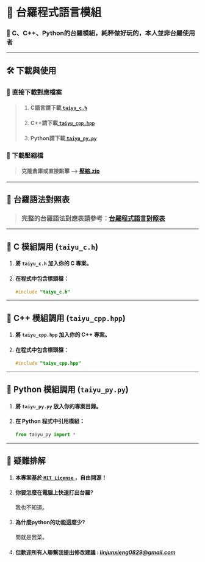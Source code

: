 # 📜 台羅程式語言模組
### 🚀 C、C++、Python的台羅模組，純粹做好玩的，本人並非台羅使用者

---

## 🛠️ **下載與使用**
### **🔹 直接下載對應檔案**
> 1. #### C語言請下載[ `taiyu_c.h` ](https://github.com/Alan20050829/taiyu-programming-language/blob/main/taiyu_c.h)
> 2. #### C++請下載[ `taiyu_cpp.hpp` ](https://github.com/Alan20050829/taiyu-programming-language/blob/main/taiyu_cpp.hpp)
> 3. #### Python請下載[ `taiyu_py.py` ](https://github.com/Alan20050829/taiyu-programming-language/blob/main/taiyu_py.py)
### **🔹 下載壓縮檔**
> #### 克隆倉庫或直接點擊 --> [壓縮.zip](https://github.com/Alan20050829/taiyu-programming-language/archive/refs/heads/main.zip)

---
## 🔗 **台羅語法對照表**

> ### 完整的台羅語法對應表請參考：[台羅程式語言對照表](taiyu_language_mapping.md)


---

## 🔹 **C 模組調用 (`taiyu_c.h`)**
1. #### **將 `taiyu_c.h` 加入你的 C 專案**。
2. #### **在程式中包含標頭檔**：
   ```c
   #include "taiyu_c.h"
   ```

---

## 🔹 **C++ 模組調用 (`taiyu_cpp.hpp`)**
1. #### **將 `taiyu_cpp.hpp` 加入你的 C++ 專案**。
2. #### **在程式中包含標頭檔**：
   ```cpp
   #include "taiyu_cpp.hpp"
   ```

---

## 🔹 **Python 模組調用 (`taiyu_py.py`)**
1. #### **將 `taiyu_py.py` 放入你的專案目錄**。
2. #### **在 Python 程式中引用模組**：
   ```python
   from taiyu_py import *
   ```

---

## 📜 **疑難排解**
1. #### **本專案基於[ `MIT License` ](https://github.com/Alan20050829/taiyu-programming-language/blob/main/LICENSE)，自由開源！**
2. #### **你要怎麼在電腦上快速打出台羅?**  
   我也不知道。  
3. #### **為什麼python的功能這麼少?**  
   問就是我菜。  
4. #### **但歡迎所有人聯繫我提出修改建議 : *linjunxieng0829@gmail.com***


